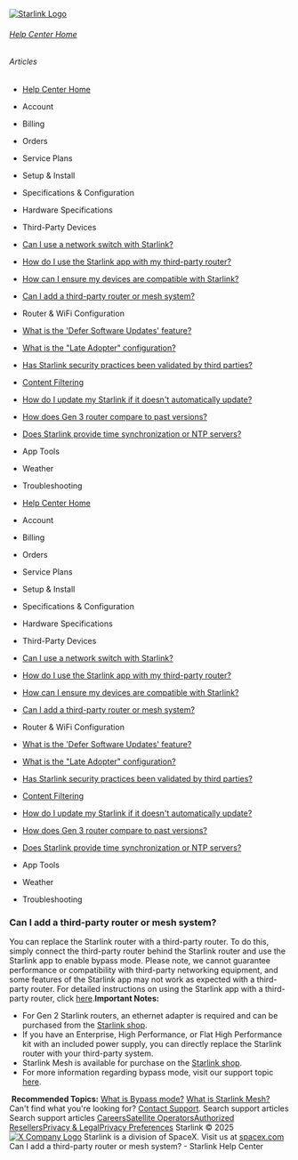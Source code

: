 [![Starlink Logo](https://www.starlink.com/_next/image?url=%2Fassets%2Fimages%2Flogo%2Flogo_white.png&w=3840&q=75)](https://www.starlink.com/support/article/<https:/www.starlink.com/>)
###### [Help Center Home](https://www.starlink.com/support/article/</support>)
###### Articles
  * [Help Center Home](https://www.starlink.com/support/article/</support>)
  * Account
  * Billing
  * Orders
  * Service Plans
  * Setup & Install
  * Specifications & Configuration
  * Hardware Specifications
  * Third-Party Devices
  * [Can I use a network switch with Starlink?](https://www.starlink.com/support/article/</support/article/0fe26b2b-ffab-001c-e950-7a07f3082e5d>)
  * [How do I use the Starlink app with my third-party router?](https://www.starlink.com/support/article/</support/article/27802782-944e-10aa-bc29-23ccbc1fce73>)
  * [How can I ensure my devices are compatible with Starlink?](https://www.starlink.com/support/article/</support/article/471fbaeb-08ad-e1d9-08f5-802e6e710e10>)
  * [Can I add a third-party router or mesh system?](https://www.starlink.com/support/article/</support/article/a206a55c-0597-2d06-1408-dea7dcf24221>)
  * Router & WiFi Configuration 
  * [What is the 'Defer Software Updates' feature?](https://www.starlink.com/support/article/</support/article/4331faa0-0edd-274e-6ace-7b3188afb4b4>)
  * [What is the "Late Adopter" configuration?](https://www.starlink.com/support/article/</support/article/219ac7cc-4436-8260-36bc-af0a6765d704>)
  * [Has Starlink security practices been validated by third parties?](https://www.starlink.com/support/article/</support/article/984d0c92-9fac-3036-1138-be0f390829dc>)
  * [Content Filtering](https://www.starlink.com/support/article/</support/article/1542bce8-8fa4-158f-5880-2dd366dec075>)
  * [How do I update my Starlink if it doesn't automatically update?](https://www.starlink.com/support/article/</support/article/44b964f6-a538-d7c1-b893-b02822f444b5>)
  * [How does Gen 3 router compare to past versions?](https://www.starlink.com/support/article/</support/article/f7105c55-8d50-ac74-fb47-210edc350f85>)
  * [Does Starlink provide time synchronization or NTP servers?](https://www.starlink.com/support/article/</support/article/0873e885-831a-9f4e-4808-2838a28f2e69>)
  * App Tools 
  * Weather 
  * Troubleshooting


  * [Help Center Home](https://www.starlink.com/support/article/</support>)
  * Account
  * Billing
  * Orders
  * Service Plans
  * Setup & Install
  * Specifications & Configuration
  * Hardware Specifications
  * Third-Party Devices
  * [Can I use a network switch with Starlink?](https://www.starlink.com/support/article/</support/article/0fe26b2b-ffab-001c-e950-7a07f3082e5d>)
  * [How do I use the Starlink app with my third-party router?](https://www.starlink.com/support/article/</support/article/27802782-944e-10aa-bc29-23ccbc1fce73>)
  * [How can I ensure my devices are compatible with Starlink?](https://www.starlink.com/support/article/</support/article/471fbaeb-08ad-e1d9-08f5-802e6e710e10>)
  * [Can I add a third-party router or mesh system?](https://www.starlink.com/support/article/</support/article/a206a55c-0597-2d06-1408-dea7dcf24221>)
  * Router & WiFi Configuration 
  * [What is the 'Defer Software Updates' feature?](https://www.starlink.com/support/article/</support/article/4331faa0-0edd-274e-6ace-7b3188afb4b4>)
  * [What is the "Late Adopter" configuration?](https://www.starlink.com/support/article/</support/article/219ac7cc-4436-8260-36bc-af0a6765d704>)
  * [Has Starlink security practices been validated by third parties?](https://www.starlink.com/support/article/</support/article/984d0c92-9fac-3036-1138-be0f390829dc>)
  * [Content Filtering](https://www.starlink.com/support/article/</support/article/1542bce8-8fa4-158f-5880-2dd366dec075>)
  * [How do I update my Starlink if it doesn't automatically update?](https://www.starlink.com/support/article/</support/article/44b964f6-a538-d7c1-b893-b02822f444b5>)
  * [How does Gen 3 router compare to past versions?](https://www.starlink.com/support/article/</support/article/f7105c55-8d50-ac74-fb47-210edc350f85>)
  * [Does Starlink provide time synchronization or NTP servers?](https://www.starlink.com/support/article/</support/article/0873e885-831a-9f4e-4808-2838a28f2e69>)
  * App Tools 
  * Weather 
  * Troubleshooting


### Can I add a third-party router or mesh system?
You can replace the Starlink router with a third-party router. To do this, simply connect the third-party router behind the Starlink router and use the Starlink app to enable bypass mode. Please note, we cannot guarantee performance or compatibility with third-party networking equipment, and some features of the Starlink app may not work as expected with a third-party router. For detailed instructions on using the Starlink app with a third-party router, click [here](https://www.starlink.com/support/article/<https:/www.starlink.com/support/article/27802782-944e-10aa-bc29-23ccbc1fce73>).
​
**Important Notes:**
  * For Gen 2 Starlink routers, an ethernet adapter is required and can be purchased from the [Starlink shop](https://www.starlink.com/support/article/<starlink.com/shop>).
  * If you have an Enterprise, High Performance, or Flat High Performance kit with an included power supply, you can directly replace the Starlink router with your third-party system.
  * Starlink Mesh is available for purchase on the [Starlink shop](https://www.starlink.com/support/article/<starlink.com/shop>).
  * For more information regarding bypass mode, visit our support topic [here](https://www.starlink.com/support/article/<https:/www.starlink.com/support/article/a0fe8d51-32f7-d2b9-d74a-801e31ad9f6a>).


​ 
**Recommended Topics:**
[What is Bypass mode?](https://www.starlink.com/support/article/<https:/www.starlink.com/support/article/a0fe8d51-32f7-d2b9-d74a-801e31ad9f6a>)
[What is Starlink Mesh?](https://www.starlink.com/support/article/<https:/support.starlink.com/?topic=57f4bd5c-4125-2210-8bb2-30c90b558b7b>)
Can't find what you're looking for? [Contact Support](https://www.starlink.com/support/article/</support/tickets?sourceType=web_article_help_center&sourceValue=a206a55c-0597-2d06-1408-dea7dcf24221>).
Search support articles
Search support articles
[Careers](https://www.starlink.com/support/article/<https:/www.spacex.com/careers>)[Satellite Operators](https://www.starlink.com/support/article/<https:/starlink.com/satellite-operators>)[Authorized Resellers](https://www.starlink.com/support/article/<https:/starlink.com/resellers>)[Privacy & Legal](https://www.starlink.com/support/article/<https:/starlink.com/legal>)[Privacy Preferences](https://www.starlink.com/support/article/<>)
Starlink © 2025
[![X Company Logo](https://www.starlink.com/assets/images/icons/x-logo.svg)](https://www.starlink.com/support/article/<https:/twitter.com/Starlink>)
Starlink is a division of SpaceX. Visit us at [spacex.com](https://www.starlink.com/support/article/<https:/www.spacex.com/>)
Can I add a third-party router or mesh system? - Starlink Help Center
